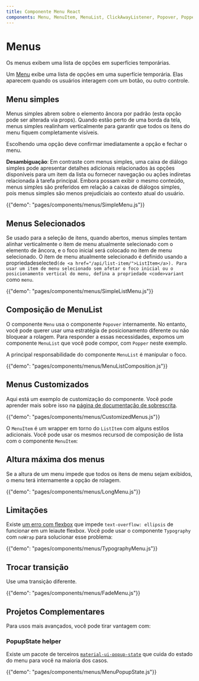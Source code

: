 ```yaml
---
title: Componente Menu React
components: Menu, MenuItem, MenuList, ClickAwayListener, Popover, Popper
---
```


# Menus

<p class="description">Os menus exibem uma lista de opções em superfícies temporárias.</p>

Um [Menu](https://material.io/design/components/menus.html) exibe uma lista de opções em uma superfície temporária. Elas aparecem quando os usuários interagem com um botão, ou outro controle.

## Menu simples

Menus simples abrem sobre o elemento âncora por padrão (esta opção pode ser alterada via props). Quando estão perto de uma borda da tela, menus simples realinham verticalmente para garantir que todos os itens do menu fiquem completamente visíveis.

Escolhendo uma opção deve confirmar imediatamente a opção e fechar o menu.

**Desambiguação**: Em contraste com menus simples, uma caixa de diálogo simples pode apresentar detalhes adicionais relacionados às opções disponíveis para um item da lista ou fornecer navegação ou ações indiretas relacionada à tarefa principal. Embora possam exibir o mesmo conteúdo, menus simples são preferidos em relação a caixas de diálogos simples, pois menus simples são menos prejudiciais ao contexto atual do usuário.

{{"demo": "pages/components/menus/SimpleMenu.js"}}

## Menus Selecionados

Se usado para a seleção de itens, quando abertos, menus simples tentam alinhar verticalmente o item de menu atualmente selecionado com o elemento de âncora, e o foco inicial será colocado no item de menu selecionado. O item de menu atualmente selecionado é definido usando a propriedade</code>selected`(de <a href="/api/list-item/">ListItem</a>). Para usar um item de menu selecionado sem afetar o foco inicial ou o posicionamento vertical do menu, defina a propriedade <code>variant` como `menu`.

{{"demo": "pages/components/menus/SimpleListMenu.js"}}

## Composição de MenuList

O componente `Menu` usa o componente `Popover` internamente. No entanto, você pode querer usar uma estratégia de posicionamento diferente ou não bloquear a rolagem. Para responder a essas necessidades, expomos um componente `MenuList` que você pode compor, com `Popper` neste exemplo.

A principal responsabilidade do componente `MenuList` é manipular o foco.

{{"demo": "pages/components/menus/MenuListComposition.js"}}

## Menus Customizados

Aqui está um exemplo de customização do componente. Você pode aprender mais sobre isso na [página de documentação de sobrescrita](/customization/components/).

{{"demo": "pages/components/menus/CustomizedMenus.js"}}

O `MenuItem` é um wrapper em torno do `ListItem` com alguns estilos adicionais. Você pode usar os mesmos recursod de composição de lista com o componente `MenuItem`:

## Altura máxima dos menus

Se a altura de um menu impede que todos os itens de menu sejam exibidos, o menu terá internamente a opção de rolagem.

{{"demo": "pages/components/menus/LongMenu.js"}}

## Limitações

Existe [um erro com flexbox](https://bugs.chromium.org/p/chromium/issues/detail?id=327437) que impede `text-overflow: ellipsis` de funcionar em um leiaute flexbox. Você pode usar o componente `Typography` com `noWrap` para solucionar esse problema:

{{"demo": "pages/components/menus/TypographyMenu.js"}}

## Trocar transição

Use uma transição diferente.

{{"demo": "pages/components/menus/FadeMenu.js"}}

## Projetos Complementares

Para usos mais avançados, você pode tirar vantagem com:

### PopupState helper

Existe um pacote de terceiros [`material-ui-popup-state`](https://github.com/jcoreio/material-ui-popup-state) que cuida do estado do menu para você na maioria dos casos.

{{"demo": "pages/components/menus/MenuPopupState.js"}}
